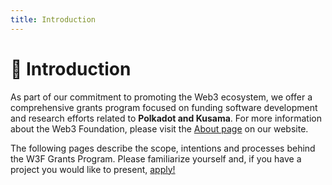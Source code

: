 ```yaml
---
title: Introduction
---
```


# 👋 Introduction

As part of our commitment to promoting the Web3 ecosystem, we offer a comprehensive grants program focused on funding software development and research efforts related to **Polkadot and Kusama**. For more information about the Web3 Foundation, please visit the [About page](https://web3.foundation/about/) on our website.

The following pages describe the scope, intentions and processes behind the W3F Grants Program. Please familiarize yourself and, if you have a project you would like to present, [apply!](process.md)
